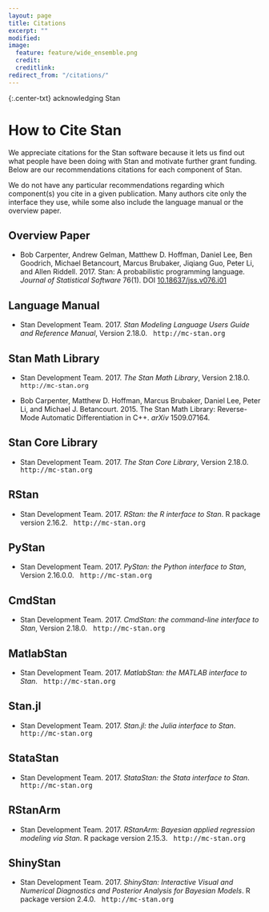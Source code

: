 ```yaml
---
layout: page
title: Citations
excerpt: ""
modified:
image:
  feature: feature/wide_ensemble.png
  credit:
  creditlink:
redirect_from: "/citations/"
---
```


{:.center-txt}
acknowledging Stan

# How to Cite Stan

We appreciate citations for the Stan software because it lets us find
out what people have been doing with Stan and motivate further grant
funding.  Below are our recommendations citations for each component
of Stan.

We do not have any particular recommendations regarding which component(s)
you cite in a given publication.  Many authors cite only the interface
they use, while some also include the language manual or the overview paper.

## Overview Paper

* Bob Carpenter, Andrew Gelman, Matthew D. Hoffman, Daniel Lee, Ben
  Goodrich, Michael Betancourt, Marcus Brubaker, Jiqiang Guo,
  Peter Li, and Allen Riddell.  2017.  Stan: A probabilistic
  programming language.  *Journal of Statistical Software* 76(1).
  DOI <a href="http://dx.doi.org/10.18637/jss.v076.i01">10.18637/jss.v076.i01</a>

## Language Manual

* <p>Stan Development Team. 2017. <i>Stan Modeling Language Users Guide and
  Reference Manual</i>, Version 2.18.0.
  &nbsp; <tt style="font-size: 95%">http://mc-stan.org</tt>
  </p>

## Stan Math Library

* <p>Stan Development Team. 2017.  <i>The Stan Math Library</i>,  Version
  2.18.0. &nbsp; <tt style="font-size:0.9em">http://mc-stan.org</tt></p>

* Bob Carpenter, Matthew D. Hoffman, Marcus Brubaker, Daniel Lee,
  Peter Li, and Michael J. Betancourt.  2015.  The Stan Math Library:
  Reverse-Mode Automatic Differentiation in C++. *arXiv* 1509.07164.

## Stan Core Library

* <p>Stan Development Team. 2017. <i>The Stan Core Library</i>, Version 2.18.0.
  &nbsp; <tt style="font-size: 95%">http://mc-stan.org</tt>
  </p>

## RStan

* <p>Stan Development Team. 2017. <i>RStan: the R interface to Stan</i>.
  R package version 2.16.2.
  &nbsp; <tt style="font-size: 95%">http://mc-stan.org</tt>
  </p>

## PyStan

* <p>Stan Development Team. 2017. <i>PyStan: the Python interface to Stan</i>,
  Version 2.16.0.0.
  &nbsp; <tt style="font-size: 95%">http://mc-stan.org</tt>
  </p>


## CmdStan

* <p>Stan Development Team. 2017. <i>CmdStan: the command-line
  interface to Stan</i>, Version 2.18.0.
  &nbsp; <tt style="font-size: 95%">http://mc-stan.org</tt>
  </p>

## MatlabStan

* <p>Stan Development Team. 2017. <i>MatlabStan: the MATLAB interface to
  Stan</i>.
  &nbsp; <tt style="font-size: 95%">http://mc-stan.org</tt>
  </p>

## Stan.jl

* <p>Stan Development Team. 2017. <i>Stan.jl: the Julia interface to Stan</i>.
  &nbsp; <tt style="font-size: 95%">http://mc-stan.org</tt>
  </p>

## StataStan

* <p>Stan Development Team. 2017. <i>StataStan: the Stata interface to Stan</i>.
  &nbsp; <tt style="font-size: 95%">http://mc-stan.org</tt>
  </p>

## RStanArm

* <p>Stan Development Team. 2017. <i>RStanArm: Bayesian applied
  regression modeling via Stan</i>. R package version 2.15.3.
  &nbsp; <tt style="font-size:
  95%">http://mc-stan.org</tt> </p>

## ShinyStan

* <p>Stan Development Team. 2017. <i>ShinyStan: Interactive Visual and
  Numerical Diagnostics and Posterior Analysis for Bayesian
  Models</i>. R package version 2.4.0.  &nbsp; <tt style="font-size:
  95%">http://mc-stan.org</tt> </p>
